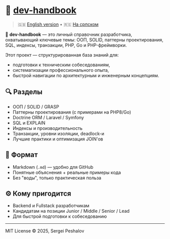 # 📘 [dev-handbook](dev-handbook.ru.md)

> 🇬🇧 [English version](README.md) • 🇷🇸 [На српском](README.sr.md)

🧠 **dev-handbook** — это личный справочник разработчика, охватывающий ключевые темы: ООП, SOLID, паттерны проектирования, SQL, индексы, транзакции, PHP, Go и PHP-фреймворки.

Этот проект — структурированная база знаний для:
- подготовки к техническим собеседованиям,
- систематизации профессионального опыта,
- быстрой навигации по архитектурным и инженерным концепциям.

## 🔍 Разделы

- ООП / SOLID / GRASP
- Паттерны проектирования (с примерами на PHP8/Go)
- Doctrine ORM / Laravel / Symfony
- SQL и EXPLAIN
- Индексы и производительность
- Транзакции, уровни изоляции, deadlock-и
- Лучшие практики и оптимизация JOIN'ов

## 📎 Формат

- Markdown (`.md`) — удобно для GitHub
- Понятные объяснения + реальные примеры кода
- Без "воды", только практическая польза

## ⚙ Кому пригодится

- Backend и Fullstack разработчикам
- Кандидатам на позиции Junior / Middle / Senior / Lead
- Для быстрой подготовки к собеседованию

---

MIT License © 2025, Sergei Peshalov
